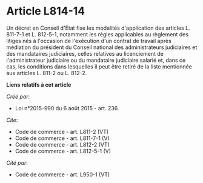 # Article L814-14

Un décret en Conseil d'Etat fixe les modalités d'application des articles L. 811-7-1 et L. 812-5-1, notamment les règles
applicables au règlement des litiges nés à l'occasion de l'exécution d'un contrat de travail après médiation du président du
Conseil national des administrateurs judiciaires et des mandataires judiciaires, celles relatives au licenciement de
l'administrateur judiciaire ou du mandataire judiciaire salarié et, dans ce cas, les conditions dans lesquelles il peut être
retiré de la liste mentionnée aux articles L. 811-2 ou L. 812-2.

**Liens relatifs à cet article**

_Créé par_:

  - Loi n°2015-990 du 6 août 2015 - art. 236

_Cite_:

  - Code de commerce - art. L811-2 (VT)
  - Code de commerce - art. L811-7-1 (V)
  - Code de commerce - art. L812-2 (VT)
  - Code de commerce - art. L812-5-1 (V)

_Cité par_:

  - Code de commerce - art. L950-1 (VT)
